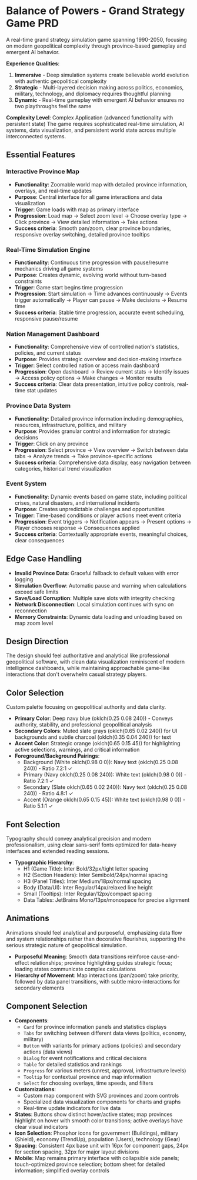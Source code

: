 # Balance of Powers - Grand Strategy Game PRD

A real-time grand strategy simulation game spanning 1990-2050, focusing on modern geopolitical complexity through province-based gameplay and emergent AI behavior.

**Experience Qualities**:
1. **Immersive** - Deep simulation systems create believable world evolution with authentic geopolitical complexity
2. **Strategic** - Multi-layered decision making across politics, economics, military, technology, and diplomacy requires thoughtful planning
3. **Dynamic** - Real-time gameplay with emergent AI behavior ensures no two playthroughs feel the same

**Complexity Level**: Complex Application (advanced functionality with persistent state)
The game requires sophisticated real-time simulation, AI systems, data visualization, and persistent world state across multiple interconnected systems.

## Essential Features

### Interactive Province Map
- **Functionality**: Zoomable world map with detailed province information, overlays, and real-time updates
- **Purpose**: Central interface for all game interactions and data visualization
- **Trigger**: Game loads with map as primary interface
- **Progression**: Load map → Select zoom level → Choose overlay type → Click province → View detailed information → Take actions
- **Success criteria**: Smooth pan/zoom, clear province boundaries, responsive overlay switching, detailed province tooltips

### Real-Time Simulation Engine
- **Functionality**: Continuous time progression with pause/resume mechanics driving all game systems
- **Purpose**: Creates dynamic, evolving world without turn-based constraints
- **Trigger**: Game start begins time progression
- **Progression**: Start simulation → Time advances continuously → Events trigger automatically → Player can pause → Make decisions → Resume time
- **Success criteria**: Stable time progression, accurate event scheduling, responsive pause/resume

### Nation Management Dashboard
- **Functionality**: Comprehensive view of controlled nation's statistics, policies, and current status
- **Purpose**: Provides strategic overview and decision-making interface
- **Trigger**: Select controlled nation or access main dashboard
- **Progression**: Open dashboard → Review current stats → Identify issues → Access policy options → Make changes → Monitor results
- **Success criteria**: Clear data presentation, intuitive policy controls, real-time stat updates

### Province Data System
- **Functionality**: Detailed province information including demographics, resources, infrastructure, politics, and military
- **Purpose**: Provides granular control and information for strategic decisions
- **Trigger**: Click on any province
- **Progression**: Select province → View overview → Switch between data tabs → Analyze trends → Take province-specific actions
- **Success criteria**: Comprehensive data display, easy navigation between categories, historical trend visualization

### Event System
- **Functionality**: Dynamic events based on game state, including political crises, natural disasters, and international incidents
- **Purpose**: Creates unpredictable challenges and opportunities
- **Trigger**: Time-based conditions or player actions meet event criteria
- **Progression**: Event triggers → Notification appears → Present options → Player chooses response → Consequences applied
- **Success criteria**: Contextually appropriate events, meaningful choices, clear consequences

## Edge Case Handling
- **Invalid Province Data**: Graceful fallback to default values with error logging
- **Simulation Overflow**: Automatic pause and warning when calculations exceed safe limits
- **Save/Load Corruption**: Multiple save slots with integrity checking
- **Network Disconnection**: Local simulation continues with sync on reconnection
- **Memory Constraints**: Dynamic data loading and unloading based on map zoom level

## Design Direction
The design should feel authoritative and analytical like professional geopolitical software, with clean data visualization reminiscent of modern intelligence dashboards, while maintaining approachable game-like interactions that don't overwhelm casual strategy players.

## Color Selection
Custom palette focusing on geopolitical authority and data clarity.
- **Primary Color**: Deep navy blue (oklch(0.25 0.08 240)) - Conveys authority, stability, and professional geopolitical analysis
- **Secondary Colors**: Muted slate grays (oklch(0.65 0.02 240)) for UI backgrounds and subtle charcoal (oklch(0.35 0.04 240)) for text
- **Accent Color**: Strategic orange (oklch(0.65 0.15 45)) for highlighting active selections, warnings, and critical information
- **Foreground/Background Pairings**:
  - Background (White oklch(0.98 0 0)): Navy text (oklch(0.25 0.08 240)) - Ratio 7.2:1 ✓
  - Primary (Navy oklch(0.25 0.08 240)): White text (oklch(0.98 0 0)) - Ratio 7.2:1 ✓
  - Secondary (Slate oklch(0.65 0.02 240)): Navy text (oklch(0.25 0.08 240)) - Ratio 4.8:1 ✓
  - Accent (Orange oklch(0.65 0.15 45)): White text (oklch(0.98 0 0)) - Ratio 5.1:1 ✓

## Font Selection
Typography should convey analytical precision and modern professionalism, using clear sans-serif fonts optimized for data-heavy interfaces and extended reading sessions.

- **Typographic Hierarchy**:
  - H1 (Game Title): Inter Bold/32px/tight letter spacing
  - H2 (Section Headers): Inter Semibold/24px/normal spacing  
  - H3 (Panel Titles): Inter Medium/18px/normal spacing
  - Body (Data/UI): Inter Regular/14px/relaxed line height
  - Small (Tooltips): Inter Regular/12px/compact spacing
  - Data Tables: JetBrains Mono/13px/monospace for precise alignment

## Animations
Animations should feel analytical and purposeful, emphasizing data flow and system relationships rather than decorative flourishes, supporting the serious strategic nature of geopolitical simulation.

- **Purposeful Meaning**: Smooth data transitions reinforce cause-and-effect relationships; province highlighting guides strategic focus; loading states communicate complex calculations
- **Hierarchy of Movement**: Map interactions (pan/zoom) take priority, followed by data panel transitions, with subtle micro-interactions for secondary elements

## Component Selection
- **Components**: 
  - `Card` for province information panels and statistics displays
  - `Tabs` for switching between different data views (politics, economy, military)
  - `Button` with variants for primary actions (policies) and secondary actions (data views)
  - `Dialog` for event notifications and critical decisions
  - `Table` for detailed statistics and rankings
  - `Progress` for various meters (unrest, approval, infrastructure levels)
  - `Tooltip` for contextual province and map information
  - `Select` for choosing overlays, time speeds, and filters
- **Customizations**: 
  - Custom map component with SVG provinces and zoom controls
  - Specialized data visualization components for charts and graphs
  - Real-time update indicators for live data
- **States**: Buttons show distinct hover/active states; map provinces highlight on hover with smooth color transitions; active overlays have clear visual indicators
- **Icon Selection**: Phosphor icons for government (Buildings), military (Shield), economy (TrendUp), population (Users), technology (Gear)
- **Spacing**: Consistent 4px base unit with 16px for component gaps, 24px for section spacing, 32px for major layout divisions
- **Mobile**: Map remains primary interface with collapsible side panels; touch-optimized province selection; bottom sheet for detailed information; simplified overlay controls